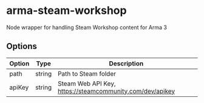 # arma-steam-workshop

Node wrapper for handling Steam Workshop content for Arma 3

## Options
Option | Type |  Description
--- | --- | ---
path | string | Path to Steam folder
apiKey | string | Steam Web API Key, https://steamcommunity.com/dev/apikey
